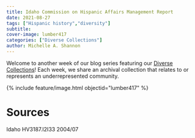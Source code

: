 ```yaml
---
title: Idaho Commission on Hispanic Affairs Management Report
date: 2021-08-27
tags: ["Hispanic history","diversity"]
subtitle: 
cover-image: lumber417
categories: ["Diverse Collections"]
author: Michelle A. Shannon
---
```


Welcome to another week of our blog series featuring our [Diverse Collections](https://harvester.lib.uidaho.edu//series/diversecollections.html)! Each week, we share an archival collection that relates to or represents an underrepresented community.

{% include feature/image.html objectid="lumber417" %}

# Sources

Idaho HV3187.I2I33 2004/07